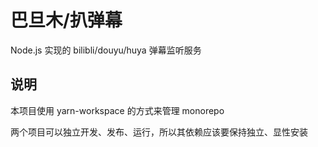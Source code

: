 # 巴旦木/扒弹幕

Node.js 实现的 bilibli/douyu/huya 弹幕监听服务

## 说明

本项目使用 yarn-workspace 的方式来管理 monorepo

两个项目可以独立开发、发布、运行，所以其依赖应该要保持独立、显性安装
